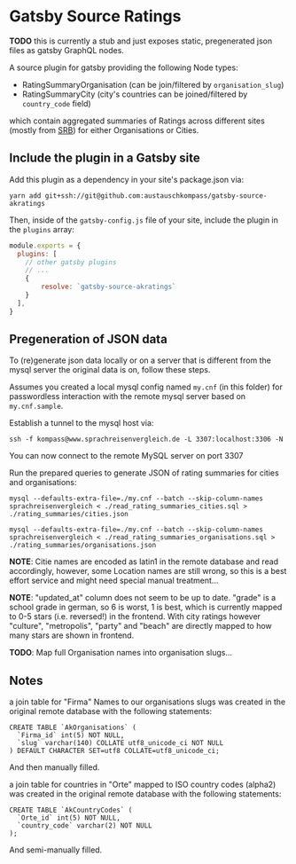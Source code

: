 # Gatsby Source Ratings

__TODO__ this is currently a stub and just exposes static, pregenerated json files as gatsby GraphQL nodes.

A source plugin for gatsby providing the following Node types:

- RatingSummaryOrganisation (can be join/filtered by `organisation_slug`)
- RatingSummaryCity (city's countries can be joined/filtered by `country_code` field)

which contain aggregated summaries of Ratings across different sites (mostly from [SRB](https://www.sprachreisen-bewertung.de)) for either Organisations or Cities.

##  Include the plugin in a Gatsby site

Add this plugin as a dependency in your site's package.json via:

```shell
yarn add git+ssh://git@github.com:austauschkompass/gatsby-source-akratings
```

Then, inside of the `gatsby-config.js` file of your site, include the plugin in the `plugins` array:

```javascript
module.exports = {
  plugins: [
    // other gatsby plugins
    // ...
    {
        resolve: `gatsby-source-akratings`
    }
  ],
}
```

## Pregeneration of JSON data

To (re)generate json data locally or on a server that is different from the mysql server the original data is on,
follow these steps.

Assumes you created a local mysql config named `my.cnf` (in this folder) for passwordless interaction with the remote mysql server based on `my.cnf.sample`.

Establish a tunnel to the mysql host via:

```
ssh -f kompass@www.sprachreisenvergleich.de -L 3307:localhost:3306 -N
```

You can now connect to the remote MySQL server on port 3307

Run the prepared queries to generate JSON of rating summaries for cities and organisations:

```
mysql --defaults-extra-file=./my.cnf --batch --skip-column-names sprachreisenvergleich < ./read_rating_summaries_cities.sql > ./rating_summaries/cities.json

mysql --defaults-extra-file=./my.cnf --batch --skip-column-names sprachreisenvergleich < ./read_rating_summaries_organisations.sql > ./rating_summaries/organisations.json
```

__NOTE__: Citie names are encoded as latin1 in the remote database and read accordingly, however, some Location names are still wrong, so this is a best effort service and might need
special manual treatment...

__NOTE__: "updated\_at" column does not seem to be up to date. "grade" is a
school grade in german, so 6 is worst, 1 is best, which is currently
mapped to 0-5 stars (i.e. reversed!) in the frontend. With city
ratings however "culture", "metropolis", "party" and "beach" are
directly mapped to how many stars are shown in frontend.

__TODO__: Map full Organisation names into organisation slugs...

## Notes

a join table for "Firma" Names to our organisations slugs was created
in the original remote database with the following statements:

```mysql
CREATE TABLE `AkOrganisations` (
  `Firma_id` int(5) NOT NULL,
  `slug` varchar(140) COLLATE utf8_unicode_ci NOT NULL
) DEFAULT CHARACTER SET=utf8 COLLATE=utf8_unicode_ci;
```

And then manually filled.

a join table for countries in "Orte" mapped to ISO country codes (alpha2) was created
in the original remote database with the following statements:

```mysql
CREATE TABLE `AkCountryCodes` (
  `Orte_id` int(5) NOT NULL,
  `country_code` varchar(2) NOT NULL
);
```

And semi-manually filled.
